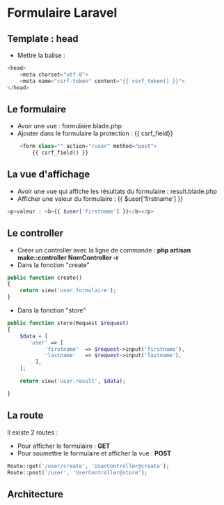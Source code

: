 # Formulaire Laravel


## Template : head 

* Mettre la balise : **<meta name="csrf-token" content="{{ csrf_token() }}">**
```php 
<head>
    <meta charset="utf-8">
    <meta name="csrf-token" content="{{ csrf_token() }}">
</head>
```


## Le formulaire 

* Avoir une vue : formulaire.blade.php
* Ajouter dans le formulaire la protection : {{ csrf_field}}
```php
	<form class="" action="/user" method="post">
        {{ csrf_field() }}
```

  
## La vue d'affichage

* Avoir une vue qui affiche les résultats du formulaire : result.blade.php
* Afficher une valeur du formulaire : {{ $user['firstname'] }}
```php 
<p>valeur : <b>{{ $user['firstname'] }}</b></p>
```


## Le controller

* Créer un controller avec la ligne de commande : **php artisan make::controller NomController -r**
* Dans la fonction "create" 
```php
public function create()
{
    return view('user.formulaire');
}
```

* Dans la fonction "store"
```php 
public function store(Request $request)
{
    $data = [
	   'user' => [
			'firstname'  => $request->input('firstname'),
			'lastname'   => $request->input('lastname'),
         ],
    ];

    return view('user.result', $data);

}
```


## La route 

Il existe 2 routes : 
* Pour afficher le formulaire : **GET** 
* Pour soumettre le formulaire et afficher la vue : **POST**

```php
Route::get('/user/create', 'UserController@create');
Route::post('/user', 'UserController@store');
```


## Architecture 



